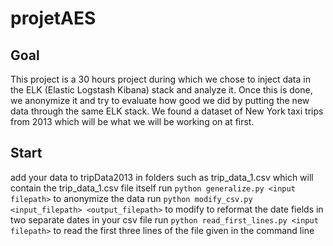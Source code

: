 # projetAES
## Goal
This project is a 30 hours project during which we chose to inject data in the ELK (Elastic Logstash Kibana) stack and analyze it.
Once this is done, we anonymize it and try to evaluate how good we did by putting the new data through the same ELK stack.
We found a dataset of New York taxi trips from 2013 which will be what we will be working on at first.

## Start
add your data to tripData2013 in folders such as trip_data_1.csv which will contain the trip_data_1.csv file itself
run ```python generalize.py <input filepath>``` to anonymize the data
run ```python modify_csv.py <input_filepath> <output_filepath>``` to modify to reformat the date fields in two separate dates in your csv file
run ```python read_first_lines.py <input filepath>``` to read the first three lines of the file given in the command line